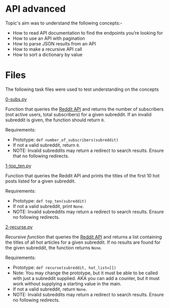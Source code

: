 # API advanced

Topic's aim was to understand the following concepts:-

* How to read API documentation to find the endpoints you’re looking for
* How to use an API with pagination
* How to parse JSON results from an API
* How to make a recursive API call
* How to sort a dictionary by value

# Files

The following task files were used to test understanding on the concepts

[0-subs.py](../0-subs.py)

Function that queries the [Reddit API](https://www.reddit.com/dev/api/) and returns the number of subscribers (not active users, total subscribers) for a given subreddit. If an invalid subreddit is given, the function should return `0`.

Requirements:

* Prototype: `def number_of_subscribers(subreddit)`
* If not a valid subreddit, return `0`.
* NOTE: Invalid subreddits may return a redirect to search results. Ensure that no following redirects.

[1-top_ten.py](./1-top_ten.py)

Function that queries the Reddit API and prints the titles of the first 10 hot posts listed for a given subreddit.

Requirements:

* Prototype: `def top_ten(subreddit)`
* If not a valid subreddit, print `None`.
* NOTE: Invalid subreddits may return a redirect to search results. Ensure no following redirects.

[2-recurse.py](./2-recurse.py)

*Recursive function* that queries the [Reddit API](https://www.reddit.com/dev/api/) and returns a list containing the titles of all hot articles for a given subreddit. If no results are found for the given subreddit, the function returns `None`.

Requirements:

* Prototype: `def recurse(subreddit, hot_list=[])`
* Note: You may change the prototype, but it must be able to be called with just a subreddit supplied. AKA you can add a counter, but it must work without supplying a starting value in the main.
* If not a valid subreddit, return `None`.
* NOTE: Invalid subreddits may return a redirect to search results. Ensure no following redirects.
